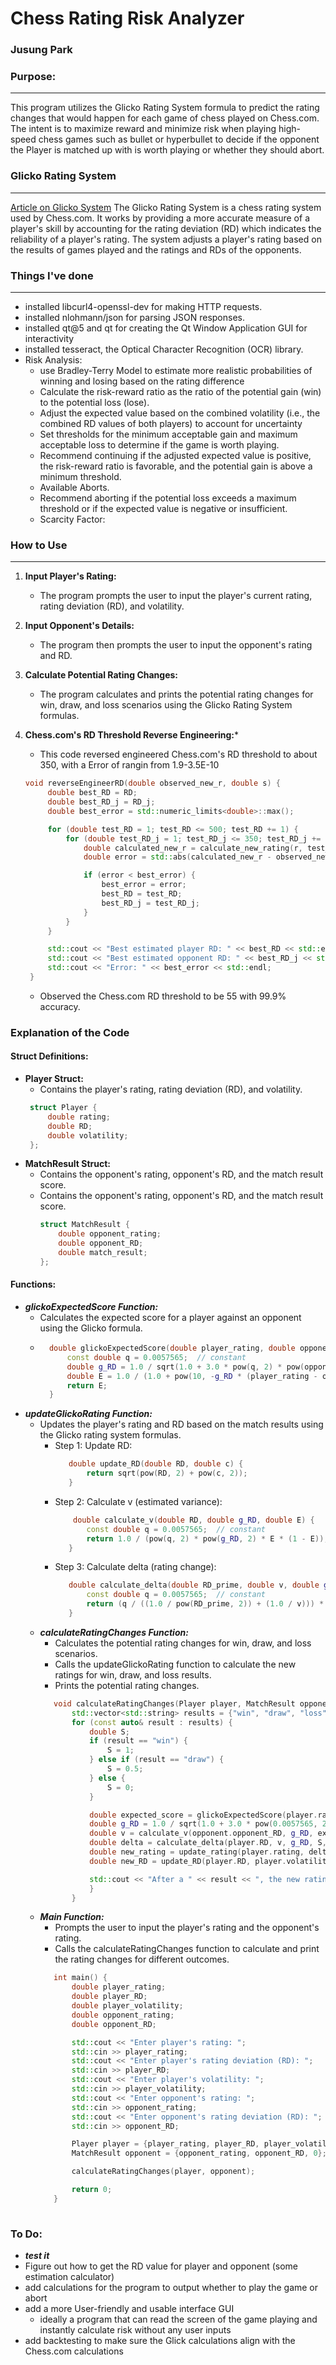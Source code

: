 # Chess Rating Risk Analyzer
### Jusung Park
### Purpose:
---
This program utilizes the Glicko Rating System formula to predict the rating changes that would happen for each game of chess played on Chess.com. The intent is to maximize reward and minimize risk when playing high-speed chess games such as bullet or hyperbullet to decide if the opponent the Player is matched up with is worth playing or whether they should abort. 

### Glicko Rating System
---
[Article on Glicko System](./Glicko%20System.pdf)
The Glicko Rating System is a chess rating system used by Chess.com. It works by providing a more accurate measure of a player's skill by accounting for the rating deviation (RD) which indicates the reliability of a player's rating. The system adjusts a player's rating based on the results of games played and the ratings and RDs of the opponents.


### Things I've done
---
- installed libcurl4-openssl-dev for making HTTP requests.
- installed nlohmann/json for parsing JSON responses.
- installed qt@5 and qt for creating the Qt Window Application GUI for interactivity
- installed tesseract, the Optical Character Recognition (OCR) library.
- Risk Analysis:
    - use Bradley-Terry Model to estimate more realistic probabilities of winning and losing based on the rating difference 
    - Calculate the risk-reward ratio as the ratio of the potential gain (win) to the potential loss (lose).
    - Adjust the expected value based on the combined volatility (i.e., the combined RD values of both players) to account for uncertainty
    - Set thresholds for the minimum acceptable gain and maximum acceptable loss to determine if the game is worth playing.
    - Recommend continuing if the adjusted expected value is positive, the risk-reward ratio is favorable, and the potential gain is above a minimum threshold.
    - Available Aborts.
    - Recommend aborting if the potential loss exceeds a maximum threshold or if the expected value is negative or insufficient.
    - Scarcity Factor: 




### How to Use
---
1. **Input Player's Rating:**
   - The program prompts the user to input the player's current rating, rating deviation (RD), and volatility.
   
2. **Input Opponent's Details:**
   - The program then prompts the user to input the opponent's rating and RD.

3. **Calculate Potential Rating Changes:**
   - The program calculates and prints the potential rating changes for win, draw, and loss scenarios using the Glicko Rating System formulas.

4. **Chess.com's RD Threshold Reverse Engineering:***
   - This code reversed engineered Chess.com's RD threshold to about 350, with a Error of rangin from 1.9-3.5E-10
   ```cpp
   void reverseEngineerRD(double observed_new_r, double s) {
        double best_RD = RD;
        double best_RD_j = RD_j;
        double best_error = std::numeric_limits<double>::max();

        for (double test_RD = 1; test_RD <= 500; test_RD += 1) {
            for (double test_RD_j = 1; test_RD_j <= 350; test_RD_j += 1) {
                double calculated_new_r = calculate_new_rating(r, test_RD, r_j, test_RD_j, s);
                double error = std::abs(calculated_new_r - observed_new_r);

                if (error < best_error) {
                    best_error = error;
                    best_RD = test_RD;
                    best_RD_j = test_RD_j;
                }
            }
        }

        std::cout << "Best estimated player RD: " << best_RD << std::endl;
        std::cout << "Best estimated opponent RD: " << best_RD_j << std::endl;
        std::cout << "Error: " << best_error << std::endl;
    }
   ``` 
   - Observed the Chess.com RD threshold to be 55 with 99.9% accuracy.

### Explanation of the Code
#### Struct Definitions:
- **Player Struct:**
  - Contains the player's rating, rating deviation (RD), and volatility.
   ```cpp
    struct Player {
        double rating;
        double RD;
        double volatility;
    };
- **MatchResult Struct:**
  - Contains the opponent's rating, opponent's RD, and the match result score.
  - Contains the opponent's rating, opponent's RD, and the match result score.
    ```cpp
    struct MatchResult {
        double opponent_rating;
        double opponent_RD;
        double match_result;
    };
#### Functions:
- ***glickoExpectedScore Function:***
    -  Calculates the expected score for a player against an opponent using the Glicko formula.
    - ```cpp
        double glickoExpectedScore(double player_rating, double opponent_rating, double opponent_RD) {
            const double q = 0.0057565;  // constant
            double g_RD = 1.0 / sqrt(1.0 + 3.0 * pow(q, 2) * pow(opponent_RD, 2) / pow(M_PI, 2));
            double E = 1.0 / (1.0 + pow(10, -g_RD * (player_rating - opponent_rating) / 400.0));
            return E;
        }
- ***updateGlickoRating Function:***
    - Updates the player's rating and RD based on the match results using the Glicko rating system formulas.
        - Step 1: Update RD:
             ```cpp
                double update_RD(double RD, double c) {
                    return sqrt(pow(RD, 2) + pow(c, 2));
                }
        - Step 2: Calculate v (estimated variance):
             ```cpp
                 double calculate_v(double RD, double g_RD, double E) {
                    const double q = 0.0057565;  // constant
                    return 1.0 / (pow(q, 2) * pow(g_RD, 2) * E * (1 - E));
                }
        - Step 3: Calculate delta (rating change):
             ```cpp
                double calculate_delta(double RD_prime, double v, double g_RD, double S, double E) {
                    const double q = 0.0057565;  // constant
                    return (q / ((1.0 / pow(RD_prime, 2)) + (1.0 / v))) * g_RD * (S - E);
                }
    - ***calculateRatingChanges Function:***
        - Calculates the potential rating changes for win, draw, and loss scenarios.
        - Calls the updateGlickoRating function to calculate the new ratings for win, draw, and loss results.
        - Prints the potential rating changes.
         ```cpp
            void calculateRatingChanges(Player player, MatchResult opponent) {
                std::vector<std::string> results = {"win", "draw", "loss"};
                for (const auto& result : results) {
                    double S;
                    if (result == "win") {
                        S = 1;
                    } else if (result == "draw") {
                        S = 0.5;
                    } else {
                        S = 0;
                    }

                    double expected_score = glickoExpectedScore(player.rating, opponent.opponent_rating, opponent.opponent_RD);
                    double g_RD = 1.0 / sqrt(1.0 + 3.0 * pow(0.0057565, 2) * pow(opponent.opponent_RD, 2) / pow(M_PI, 2));
                    double v = calculate_v(opponent.opponent_RD, g_RD, expected_score);
                    double delta = calculate_delta(player.RD, v, g_RD, S, expected_score);
                    double new_rating = update_rating(player.rating, delta);
                    double new_RD = update_RD(player.RD, player.volatility);

                    std::cout << "After a " << result << ", the new rating would be: " << new_rating << " and the new RD would be: " << new_RD << std::endl;
                    }
                }
        
    - ***Main Function:***
        - Prompts the user to input the player's rating and the opponent's rating.
        - Calls the calculateRatingChanges function to calculate and print the rating changes for different outcomes.
         ```cpp
            int main() {
                double player_rating;
                double player_RD;
                double player_volatility;
                double opponent_rating;
                double opponent_RD;

                std::cout << "Enter player's rating: ";
                std::cin >> player_rating;
                std::cout << "Enter player's rating deviation (RD): ";
                std::cin >> player_RD;
                std::cout << "Enter player's volatility: ";
                std::cin >> player_volatility;
                std::cout << "Enter opponent's rating: ";
                std::cin >> opponent_rating;
                std::cout << "Enter opponent's rating deviation (RD): ";
                std::cin >> opponent_RD;

                Player player = {player_rating, player_RD, player_volatility};
                MatchResult opponent = {opponent_rating, opponent_RD, 0};  // Match result score is not used here

                calculateRatingChanges(player, opponent);

                return 0;
            }
            
### To Do:
- ***test it***
- Figure out how to get the RD value for player and opponent (some estimation calculator)
- add calculations for the program to output whether to play the game or abort
- add a more User-friendly and usable interface GUI
    - ideally a program that can read the screen of the game playing and instantly calculate risk without any user inputs
- add backtesting to make sure the Glick calculations align with the Chess.com calculations
